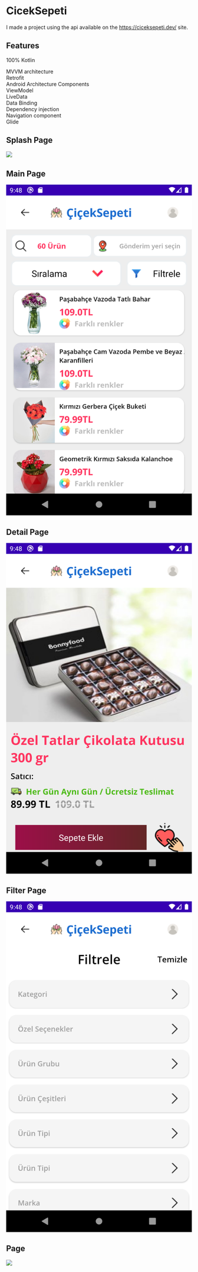 # CicekSepeti
I made a project using the api available on the https://ciceksepeti.dev/ site.

## Features

100% Kotlin <dt>
MVVM architecture <dt>
Retrofit <dt>
Android Architecture Components<dt>
ViewModel <dt>
LiveData <dt>
Data Binding <dt>
Dependency injection <dt>
Navigation component <dt>
Glide <dt>

## Splash Page

![](images/splashscreen.gif) <dt>
  

## Main Page
  
  ![](images/mainpage.png) <dt> 
    
## Detail Page
 ![](images/detail.png) 
    
    
## Filter Page    
 ![](images/filter.png) 
    
        
## Page    
 ![](images/ciceksepeti.gif) 
